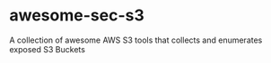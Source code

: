 # awesome-sec-s3
A collection of awesome AWS S3 tools that collects and enumerates exposed S3 Buckets
